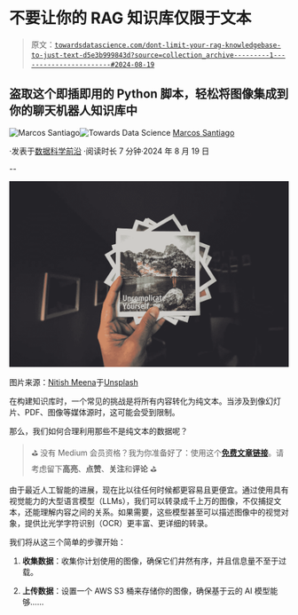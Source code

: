 # 不要让你的 RAG 知识库仅限于文本

> 原文：[`towardsdatascience.com/dont-limit-your-rag-knowledgebase-to-just-text-d5e3b999843d?source=collection_archive---------1-----------------------#2024-08-19`](https://towardsdatascience.com/dont-limit-your-rag-knowledgebase-to-just-text-d5e3b999843d?source=collection_archive---------1-----------------------#2024-08-19)

## 盗取这个即插即用的 Python 脚本，轻松将图像集成到你的聊天机器人知识库中

[](https://medium.com/@marcosss?source=post_page---byline--d5e3b999843d--------------------------------)![Marcos Santiago](https://medium.com/@marcosss?source=post_page---byline--d5e3b999843d--------------------------------)[](https://towardsdatascience.com/?source=post_page---byline--d5e3b999843d--------------------------------)![Towards Data Science](https://towardsdatascience.com/?source=post_page---byline--d5e3b999843d--------------------------------) [Marcos Santiago](https://medium.com/@marcosss?source=post_page---byline--d5e3b999843d--------------------------------)

·发表于[数据科学前沿](https://towardsdatascience.com/?source=post_page---byline--d5e3b999843d--------------------------------) ·阅读时长 7 分钟·2024 年 8 月 19 日

--

![](img/5744b566e9ae3f3bc18f08717fa7e57c.png)

图片来源：[Nitish Meena](https://unsplash.com/@nitishm?utm_source=medium&utm_medium=referral)于[Unsplash](https://unsplash.com/?utm_source=medium&utm_medium=referral)

在构建知识库时，一个常见的挑战是将所有内容转化为纯文本。当涉及到像幻灯片、PDF、图像等媒体源时，这可能会受到限制。

那么，我们如何合理利用那些不是纯文本的数据呢？

> ⛳ 没有 Medium 会员资格？我为你准备好了：使用这个[**免费文章链接**](https://medium.com/@marcosss/d5e3b999843d?sk=a139563c99eab8130ed29e14a47c268d)。请考虑留下**高亮**、**点赞**、**关注**和**评论** ⛳

由于最近人工智能的进展，现在比以往任何时候都更容易且更便宜。通过使用具有视觉能力的大型语言模型（LLMs），我们可以转录成千上万的图像，不仅捕捉文本，还能理解内容之间的关系。如果需要，这些模型甚至可以描述图像中的视觉对象，提供比光学字符识别（OCR）更丰富、更详细的转录。

我们将从这三个简单的步骤开始：

1.  **收集数据**：收集你计划使用的图像，确保它们井然有序，并且信息量不至于过载。

1.  **上传数据**：设置一个 AWS S3 桶来存储你的图像，确保基于云的 AI 模型能够……
